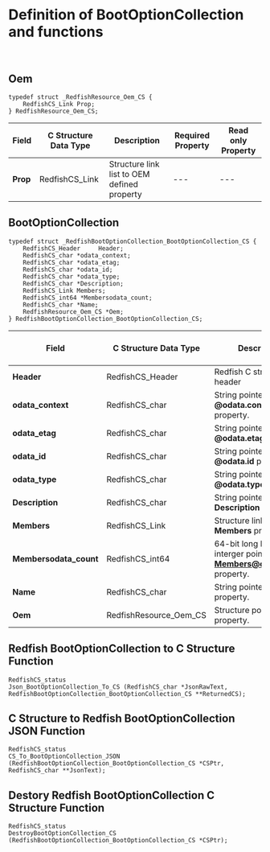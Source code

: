 # Definition of BootOptionCollection and functions<br><br>

## Oem
    typedef struct _RedfishResource_Oem_CS {
        RedfishCS_Link Prop;
    } RedfishResource_Oem_CS;

|Field |C Structure Data Type|Description |Required Property|Read only Property
| ---  | --- | --- | --- | ---
|**Prop**|RedfishCS_Link| Structure link list to OEM defined property| ---| ---


## BootOptionCollection
    typedef struct _RedfishBootOptionCollection_BootOptionCollection_CS {
        RedfishCS_Header     Header;
        RedfishCS_char *odata_context;
        RedfishCS_char *odata_etag;
        RedfishCS_char *odata_id;
        RedfishCS_char *odata_type;
        RedfishCS_char *Description;
        RedfishCS_Link Members;
        RedfishCS_int64 *Membersodata_count;
        RedfishCS_char *Name;
        RedfishResource_Oem_CS *Oem;
    } RedfishBootOptionCollection_BootOptionCollection_CS;

|Field |C Structure Data Type|Description |Required Property|Read only Property
| ---  | --- | --- | --- | ---
|**Header**|RedfishCS_Header|Redfish C structure header|---|---
|**odata_context**|RedfishCS_char| String pointer to **@odata.context** property.| No| No
|**odata_etag**|RedfishCS_char| String pointer to **@odata.etag** property.| No| No
|**odata_id**|RedfishCS_char| String pointer to **@odata.id** property.| No| No
|**odata_type**|RedfishCS_char| String pointer to **@odata.type** property.| No| No
|**Description**|RedfishCS_char| String pointer to **Description** property.| No| Yes
|**Members**|RedfishCS_Link| Structure link list to **Members** property.| No| Yes
|**Membersodata_count**|RedfishCS_int64| 64-bit long long interger pointer to **Members@odata.count** property.| No| No
|**Name**|RedfishCS_char| String pointer to **Name** property.| No| Yes
|**Oem**|RedfishResource_Oem_CS| Structure points to **Oem** property.| No| No
## Redfish BootOptionCollection  to C Structure Function
    RedfishCS_status
    Json_BootOptionCollection_To_CS (RedfishCS_char *JsonRawText, RedfishBootOptionCollection_BootOptionCollection_CS **ReturnedCS);

## C Structure to Redfish BootOptionCollection  JSON Function
    RedfishCS_status
    CS_To_BootOptionCollection_JSON (RedfishBootOptionCollection_BootOptionCollection_CS *CSPtr, RedfishCS_char **JsonText);

## Destory Redfish BootOptionCollection  C Structure Function
    RedfishCS_status
    DestroyBootOptionCollection_CS (RedfishBootOptionCollection_BootOptionCollection_CS *CSPtr);

